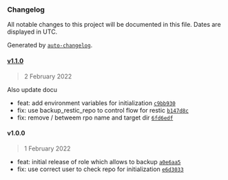 ### Changelog

All notable changes to this project will be documented in this file. Dates are displayed in UTC.

Generated by [`auto-changelog`](https://github.com/CookPete/auto-changelog).

#### [v1.1.0](https://github.com/papanito/ansible-role-backup/compare/v1.0.0...v1.1.0)

> 2 February 2022

Also update docu

- feat: add environment variables for initialization [`c9bb930`](https://github.com/papanito/ansible-role-backup/commit/c9bb930b105480d7e33b759a36020108293267af)
- fix: use backup_restic_repo to control flow for restic [`b147d8c`](https://github.com/papanito/ansible-role-backup/commit/b147d8c1e2f9ef2dec41dab92275142139206a5b)
- fix: remove / betweem rpo name and target dir [`6fd6edf`](https://github.com/papanito/ansible-role-backup/commit/6fd6edf62512db45f45c4e572b6561be40eac1a9)

#### v1.0.0

> 1 February 2022

- feat: initial release of role which allows to backup [`a0e6aa5`](https://github.com/papanito/ansible-role-backup/commit/a0e6aa5e9260a25f2ee4c2e279abc6b7fd6dda51)
- fix: use correct user to check repo for initialization [`e6d3033`](https://github.com/papanito/ansible-role-backup/commit/e6d3033db54f3c708fe41cef51c36eaec7c47099)
